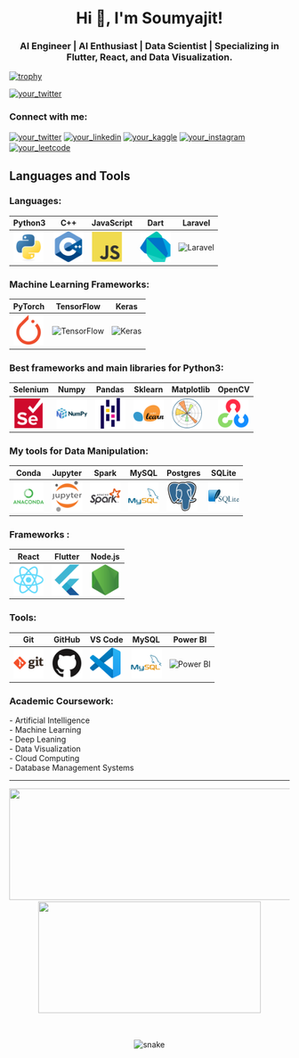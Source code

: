 <h1 align="center">Hi 👋, I'm Soumyajit!</h1>
<h3 align="center">AI Engineer | AI Enthusiast | Data Scientist | Specializing in Flutter, React, and Data Visualization.</h3>

[![trophy](https://github-profile-trophy.vercel.app/?username=soumyajitjalua1&title=Stars,Followers,Commits,Repositories,MultipleLang,PullRequest&theme=onedark)](https://github.com/ryo-ma/github-profile-trophy)

<p align="left"> 
  <a href="https://x.com/Soumyajitjalua" target="blank">
    <img src="https://img.shields.io/twitter/follow/Soumyajitjalua?logo=twitter&style=for-the-badge" alt="your_twitter" />
  </a>
</p>

<h3 align="left">Connect with me:</h3>
<p align="left">
    <a href="https://x.com/Soumyajitjalua" target="blank"><img align="center" src="https://raw.githubusercontent.com/rahuldkjain/github-profile-readme-generator/master/src/images/icons/Social/twitter.svg" alt="your_twitter" height="30" width="40" /></a>
    <a href="https://www.linkedin.com/in/soumyajit-jalua-09a98a270/" target="blank"><img align="center" src="https://raw.githubusercontent.com/rahuldkjain/github-profile-readme-generator/master/src/images/icons/Social/linked-in-alt.svg" alt="your_linkedin" height="30" width="40" /></a>
    <a href="https://www.kaggle.com/soumyajitjalua" target="blank"><img align="center" src="https://raw.githubusercontent.com/rahuldkjain/github-profile-readme-generator/master/src/images/icons/Social/kaggle.svg" alt="your_kaggle" height="30" width="40" /></a>
    <a href="https://www.instagram.com/soumyajit.1234/" target="blank"><img align="center" src="https://raw.githubusercontent.com/rahuldkjain/github-profile-readme-generator/master/src/images/icons/Social/instagram.svg" alt="your_instagram" height="30" width="40" /></a>
    <a href="https://leetcode.com/u/Soumyajitjalua1/" target="blank"><img align="center" src="https://raw.githubusercontent.com/rahuldkjain/github-profile-readme-generator/master/src/images/icons/Social/leet-code.svg" alt="your_leetcode" height="30" width="40" /></a>
</p>

## Languages and Tools 
<div>

### Languages:
| Python3 | C++ | JavaScript | Dart | Laravel |
|---------|-----|------------|------|---------|
| <img src="https://github.com/devicons/devicon/blob/master/icons/python/python-original.svg" title="Python" alt="Python" width="55" height="55"/> | <img src="https://raw.githubusercontent.com/devicons/devicon/master/icons/cplusplus/cplusplus-original.svg" alt="C++" width="55" height="55"/> | <img src="https://github.com/devicons/devicon/blob/master/icons/javascript/javascript-original.svg" title="JavaScript" alt="JavaScript" width="55" height="55"/> | <img src="https://github.com/devicons/devicon/blob/master/icons/dart/dart-original.svg" title="Dart" alt="Dart" width="55" height="55"/> | <img src="https://github.com/laravel/art/blob/master/laravel-logo.png" title="Laravel" alt="Laravel" width="55" height="55"/>|
                                                                                                                                                                                                                     
### Machine Learning Frameworks:

| PyTorch | TensorFlow | Keras |
|---------|------------|-------|
|<img src="https://github.com/devicons/devicon/blob/master/icons/pytorch/pytorch-original.svg" title="Pytorch"  alt="Pytorch" width="55" height="55"/>|<img src="https://upload.wikimedia.org/wikipedia/commons/2/2d/Tensorflow_logo.svg" title="TensorFlow" alt="TensorFlow" width="55" height="55"/>|<img src="https://upload.wikimedia.org/wikipedia/commons/a/ae/Keras_logo.svg" title="Keras" alt="Keras" width="55" height="55"/>|


### Best frameworks and main libraries for Python3:

| Selenium | Numpy | Pandas | Sklearn | Matplotlib | OpenCV |
|----------|----------|----------|----------|----------|----------| 
|<img src="https://github.com/devicons/devicon/blob/master/icons/selenium/selenium-original.svg" title="Selenium"  alt="Selenium" width="55" height="55"/>|  <img src="https://github.com/devicons/devicon/blob/master/icons/numpy/numpy-original-wordmark.svg" title="Numpy" alt="Numpy" width="55" height="55"/>|  <img src="https://github.com/devicons/devicon/blob/master/icons/pandas/pandas-original.svg" title="Pandas" alt="Pandas" width="55" height="55"/>|  <img src="https://github.com/devicons/devicon/blob/master/icons/scikitlearn/scikitlearn-original.svg" title="sklearn" alt="sklearn" width="55" height="55"/>|  <img src="https://github.com/devicons/devicon/blob/master/icons/matplotlib/matplotlib-original.svg" title="mpl" alt="mpl" width="55" height="55"/>| <img src="https://github.com/devicons/devicon/blob/master/icons/opencv/opencv-original.svg" title="mpl" alt="mpl" width="55" height="55"/>|


### My tools for Data Manipulation:

| Conda | Jupyter | Spark | MySQL | Postgres | SQLite |
|----------|----------|----------|----------|----------|----------|
|<img src="https://github.com/devicons/devicon/blob/master/icons/anaconda/anaconda-original-wordmark.svg" title="Anaconda" alt="Conda" width="55" height="55"/>|<img src="https://github.com/devicons/devicon/blob/master/icons/jupyter/jupyter-original-wordmark.svg" title="Jupiter" alt="Jupiter" width="55" height="55"/>|<img src="https://github.com/devicons/devicon/blob/master/icons/apachespark/apachespark-original-wordmark.svg" title="Spark" alt="Spark" width="55" height="55"/>|<img src="https://github.com/devicons/devicon/blob/master/icons/mysql/mysql-original-wordmark.svg" title="MySQL" alt="MySQL" width="55" height="55"/>|<img src="https://github.com/devicons/devicon/blob/master/icons/postgresql/postgresql-original.svg" title="pg" alt="pg" width="55" height="55"/>|<img src="https://github.com/devicons/devicon/blob/master/icons/sqlite/sqlite-original-wordmark.svg" title="SQLite" alt="SQLite" width="55" height="55"/>|


### Frameworks :

| React | Flutter | Node.js |
|----------|----------|----------|
|  <img src="https://github.com/devicons/devicon/blob/master/icons/react/react-original.svg" title="React"  alt="React" width="55" height="55"/>|  <img src="https://github.com/devicons/devicon/blob/master/icons/flutter/flutter-original.svg" title="Flutter"  alt="Flutter" width="55" height="55"/>|  <img src="https://github.com/devicons/devicon/blob/master/icons/nodejs/nodejs-original.svg" title="Node.js" alt="Node.js" width="55" height="55"/>|

### Tools:

| Git | GitHub | VS Code | MySQL | Power BI |
|----------|----------|----------|----------|----------|
|<img src="https://github.com/devicons/devicon/blob/master/icons/git/git-original-wordmark.svg" title="Git" alt="Git" width="55" height="55"/>|<img src="https://github.com/devicons/devicon/blob/master/icons/github/github-original.svg" title="GitHub" alt="GitHub" width="55" height="55"/>|<img src="https://github.com/devicons/devicon/blob/master/icons/vscode/vscode-original.svg" title="VS Code" alt="VS Code" width="55" height="55"/>|<img src="https://github.com/devicons/devicon/blob/master/icons/mysql/mysql-original-wordmark.svg" title="MySQL" alt="MySQL" width="55" height="55"/>|<img src="https://github.com/microsoft/PowerBI-Icons/blob/main/SVG/Power-BI.svg" title="Power BI" alt="Power BI" width="55" height="55"/>|

<h3 align="left">Academic Coursework:</h3>
<p align="left"> 
    - Artificial Intelligence <br>
    - Machine Learning <br>
    - Deep Leaning <br>
    - Data Visualization <br>
    - Cloud Computing <br>
    - Database Management Systems
</p>

---

<p align="center">
  <img width="600" height="200" src="https://github-readme-stats.vercel.app/api?username=soumyajitjalua1&show_icons=true&theme=vision-friendly-dark">
  <img width="400" height="200" src="https://github-readme-stats.vercel.app/api/top-langs/?username=soumyajitjalua1&size_weight=0.0005&count_weight=0.3&layout=compact&theme=vision-friendly-dark">
</p>

<div id="header" align="center">
  <img src="https://komarev.com/ghpvc/?username=soumyajitjalua1&style=for-the-badge&color=orange" alt=""/>
</div>

<p align="center">
 <img width="1000" src="https://raw.githubusercontent.com/Sutil/Sutil/2b2fad3bf54522bb30c8c170591fc68ff51b69e6/github-contribution-grid-snake2.svg" alt="snake"/>
</p>
